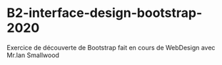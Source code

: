 # B2-interface-design-bootstrap-2020
Exercice de découverte de Bootstrap fait en cours de WebDesign avec Mr.Ian Smallwood

